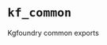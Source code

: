# `kf_common`

Kgfoundry common exports

<!-- START doctoc generated TOC please keep comment here to allow auto update -->
<!-- END doctoc generated TOC please keep comment here to allow auto update -->
<!-- agent:readme v1 sha:76e1eddf04c4cdc08124bc10a468b37f3c1e863d content:3119afb50e33 -->
